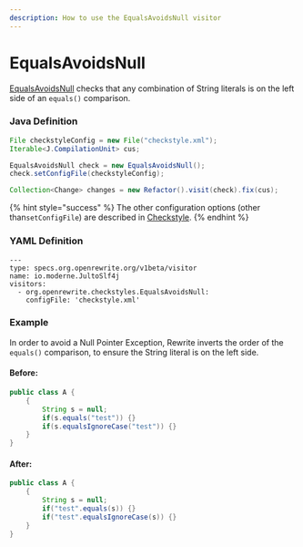 ```yaml
---
description: How to use the EqualsAvoidsNull visitor
---
```


# EqualsAvoidsNull

[EqualsAvoidsNull](https://checkstyle.sourceforge.io/config_coding.html#EqualsAvoidNull) checks that any combination of String literals is on the left side of an `equals()` comparison.

### Java Definition 

```java
File checkstyleConfig = new File("checkstyle.xml");
Iterable<J.CompilationUnit> cus;

EqualsAvoidsNull check = new EqualsAvoidsNull();
check.setConfigFile(checkstyleConfig);

Collection<Change> changes = new Refactor().visit(check).fix(cus);
```

{% hint style="success" %}
The other configuration options \(other than`setConfigFile`\) are described in [Checkstyle](./#configuration-options).
{% endhint %}

### YAML Definition

```text
---
type: specs.org.openrewrite.org/v1beta/visitor
name: io.moderne.JultoSlf4j
visitors:
  - org.openrewrite.checkstyles.EqualsAvoidsNull:
    configFile: 'checkstyle.xml'
```

### Example

In order to avoid a Null Pointer Exception, Rewrite inverts the order of the `equals()` comparison, to ensure the String literal is on the left side.

#### Before:

```java
public class A {
    {
        String s = null;
        if(s.equals("test")) {}
        if(s.equalsIgnoreCase("test")) {}
    }
}
```

#### After:

```java
public class A {
    {
        String s = null;
        if("test".equals(s)) {}
        if("test".equalsIgnoreCase(s)) {}
    }
}
```


